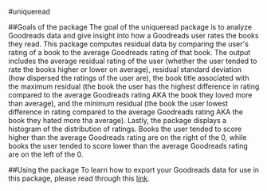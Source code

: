 #uniqueread

##Goals of the package
The goal of the uniqueread package is to analyze Goodreads data and give insight into how a Goodreads user rates the books they read. 
This package computes residual data by comparing the user's rating of a book to the average Goodreads rating of that book.  The output 
includes the average residual rating of the user (whether the user tended to rate the books higher or lower on average),  residual 
standard deviation (how dispersed the ratings of the user are), the book title associated with the maximum residual (the book the user 
has the highest difference in rating compared to the average Goodreads rating AKA the book they loved more than average), and the 
minimum residual (the book the user lowest difference in rating compared to the average Goodreads rating AKA the book they hated
more tha average). Lastly, the package displays a histogram of the distribution of ratings. Books the user tended to score higher than 
the average Goodreads rating are on the right of the 0, while books the user tended to score lower than the average Goodreads rating 
are on the left of the 0.

##Using the package
To learn how to export your Goodreads data for use in this package, please read through this [link](https://help.goodreads.com/s/article/How-do-I-import-or-export-my-books-1553870934590). 
